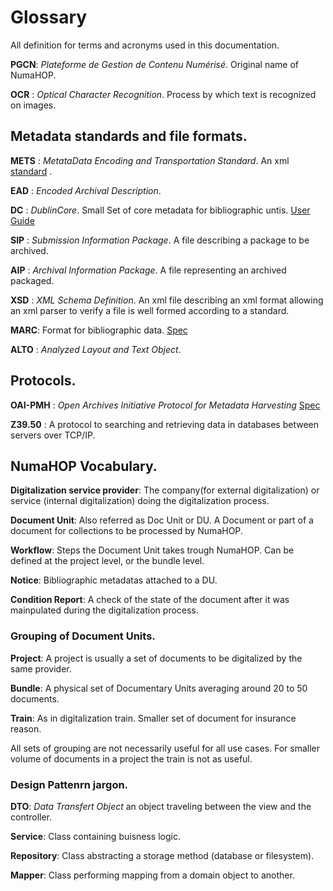 # Glossary

All definition for terms and acronyms used in this documentation.

**PGCN**: _Plateforme de Gestion de Contenu Numérisé_. Original name of NumaHOP.

**OCR** : _Optical Character Recognition_. Process by which text is recognized on images.

## Metadata standards and file formats.

**METS** : _MetataData Encoding and Transportation Standard_. An xml [standard](https://www.loc.gov/standards/mets/) .

**EAD** : _Encoded Archival Description_.

**DC** : _DublinCore_. Small Set of core metadata for bibliographic untis. [User Guide](https://www.dublincore.org/resources/userguide/) 

**SIP** : _Submission Information Package_. A file describing a package to be archived.

**AIP** : _Archival Information Package_. A file representing an archived packaged.

**XSD** : _XML Schema Definition_. An xml file describing an xml format allowing an xml parser to verify a file is well formed according to a standard.

**MARC**: Format for bibliographic data. [Spec](https://www.loc.gov/marc/bibliographic/)

**ALTO** :  _Analyzed Layout and Text Object_.

## Protocols.

**OAI-PMH** : _Open Archives Initiative Protocol for Metadata Harvesting_ [Spec](https://www.openarchives.org/OAI/openarchivesprotocol.html)

**Z39.50** : A protocol to searching and retrieving data in databases between servers over TCP/IP.

## NumaHOP Vocabulary.

**Digitalization service provider**: The company(for external digitalization) or service (internal digitalization) doing the digitalization process.

**Document Unit**: Also referred as Doc Unit or DU. A Document or part of a document for collections to be processed by NumaHOP.

**Workflow**: Steps the Document Unit takes trough NumaHOP. Can be defined at the project level, or the bundle level.

**Notice**: Bibliographic metadatas attached to a DU.

**Condition Report**: A check of the state of the document after it was mainpulated during the digitalization process.

### Grouping of Document Units.
**Project**: A project is usually a set of documents to be digitalized by the same provider. 

**Bundle**: A physical set of Documentary Units averaging around 20 to 50 documents.

**Train**: As in digitalization train. Smaller set of document for insurance reason.

All sets of grouping are not necessarily useful for all use cases. For smaller volume of documents in a project the train is not as useful.

### Design Pattenrn jargon.

**DTO**: _Data Transfert Object_ an object traveling between the view and the controller.

**Service**: Class containing buisness logic.

**Repository**: Class abstracting a storage method (database or filesystem).

**Mapper**: Class performing mapping from a domain object to another.
